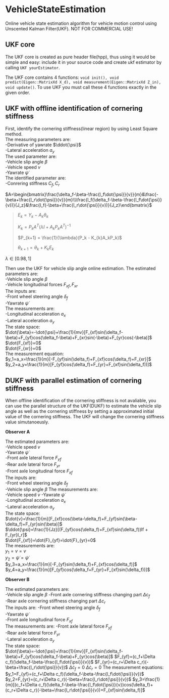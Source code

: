 # VehicleStateEstimation
Online vehicle state estimation algorithm for vehicle motion control using Unscented Kalman Filter(UKF). NOT FOR COMMERCIAL USE!

## UKF core
The UKF core is created as pure header file(hpp), thus using it would be simple and easy: include it in your source code and create ukf estimator by calling `UKF yourEstimator`.

The UKF core contains 4 functions: `void init(), void predict(Eigen::MatrixXd X_d), void measurement(Eigen::MatrixXd Z_in), void update()`. To use UKF you must call these 4 functions exactly in the given order.

## UKF with offline identification of cornering stiffness
First, identify the cornering stiffness(linear region) by using Least Square method.  
The measuring parameters are:  
-Derivative of yawrate $\ddot{\psi}$  
-Lateral acceleration $a_y$  
The used parameter are:  
-Vehicle slip angle $\beta$  
-Vehicle speed $v$  
-Yawrate $\dot{\psi}$  
The identified parameter are:  
-Conrering stiffness $C_f,C_r$  

$A=\begin{bmatrix}\frac{\delta_f-\beta-\frac{l_f\dot{\psi}}{v}}{m}&\frac{-\beta+\frac{l_r\dot{\psi}}{v}}{m}\\\frac{l_f(\delta_f-\beta-\frac{l_f\dot{\psi}}{v})}{J_z}&\frac{l_f(-\beta+\frac{l_r\dot{\psi}}{v})}{J_z}\end{bmatrix}$

> $E_k = Y_k - A_k\theta_k$
> 
> 
> $K_{k} = P_kA^T(\lambda I+A_kP_kA^T)^{-1}$
> 
> $P_{k+1} = \frac{1}{\lambda}(P_k - K_{k}A_kP_k)$
> 
> $\theta_{k+1} =\theta_k+K_{k}E_k$
>   

$\lambda \in[0.98,1]$  

Then use the UKF for vehicle slip angle online estimation.
The estimated parameters are:  
-Vehicle slip angle $\beta$  
-Vehicle longitudinal forces $F_{xf}, F_{xr}$  
The inputs are:  
-Front wheel steering angle $\delta_f$  
-Yawrate $\dot{\psi}$  
The measurements are:  
-Longitudinal acceleration $a_x$  
-Lateral acceleration $a_y$  
The state space:  
$\dot{\beta}=-\dot{\psi}+\frac{1}{mv}[F_{xf}sin(\delta_f-\beta)+F_{yf}cos(\delta_f-\beta)+F_{xr}sin(-\beta)+F_{yr}cos(-\beta)]$
$\dot{F_{xf}}=0$  
$\dot{F_{xr}}=0$  
The measurement equation:  
$y_1=a_x=\frac{1}{m}[-F_{yf}sin(\delta_f)+F_{xf}cos(\delta_f)+F_{xr}]$
$y_2=a_y=\frac{1}{m}[F_{yf}cos(\delta_f)+F_{yr}+F_{xf}sin(\delta_f))]$  

## DUKF with parallel estimation of cornering stiffness  
When offline identification of the cornering stiffness is not avaliable, you can use the parallel structure of the UKF(DUKF) to estimate the vehicle slip angle as well as the cornering stiffness by setting a approximated initial value of the cornering stiffness. The UKF will change the cornering stiffness value simutanoeusly.  

**Observer A**

The estimated parameters are:  
-Vehicle speed $v$  
-Yawrate $\dot{\psi}$  
-Front axle lateral force $F_{yf}$  
-Rear axle lateral force $F_{yr}$  
-Front axle longitudinal force $F_{xf}$  
The inputs are:  
-Front wheel steering angle $\delta_f$  
-Vehicle slip angle $\beta$ 
The measurements are:  
-Vehicle speed $v$ 
-Yawrate $\dot{\psi}$  
-Longitudinal acceleration $a_x$  
-Lateral acceleration $a_y$  
The state space:  
$\dot{v}=\frac{1}{m}[F_{xf}cos(\beta-\delta_f)+F_{yf}sin(\beta-\delta_f)+F_{yr}sin(\beta)]$  
$\ddot{\psi}=\frac{1}{Jz}[(F_{yf}cos(\delta_f)+F_{xf}sin(\delta_f))lf + F_{yr}l_r]$  
$\dot{F_{xf}}=\dot{F}_{yf}=\dot{F}_{yr}=0$  
The measurements are:  
$y_1=v=v$  
$y_2=\dot{\psi}=\dot{\psi}$  
$y_3=a_x=\frac{1}{m}[-F_{yf}sin(\delta_f)+F_{xf}cos(\delta_f)]$  
$y_4=a_y=\frac{1}{m}[F_{yf}cos(\delta_f+F_{yr}+F_{xf}sin(\delta_f))]$  

**Observer B**

The estimated parameters are:  
-Vehicle slip angle $\beta$ 
-Front axle cornering stiffness changing part $\Delta c_f$  
-Rear axle cornering stiffness changing part $\Delta c_r$  
The inputs are: 
-Front wheel steering angle $\delta_f$  
-Yawrate $\dot{\psi}$  
-Front axle longitudinal force $F_{xf}$  
The measurements are:
-Front axle lateral force $F_{yf}$  
-Rear axle lateral force $F_{yr}$  
-Lateral acceleration $a_y$  
The state space:  
$\dot{\beta}=-\dot{\psi}+\frac{1}{mv}[F_{xf}sin(\delta_f-\beta)+F_{yf}cos(\delta_f-\beta)+F_{yr}cos(\beta)]$
$F_{yf}=(c_f+\Delta c_f)(\delta_f-\beta-\frac{l_f\dot{\psi}}{v})$
$F_{yr}=(c_r+\Delta c_r)(-\beta+\frac{l_r\dot{\psi}}{v})$
$\Delta \dot{c}_f = 0$
$\Delta \dot{c}_r = 0$
The measurement equations:  
$y_1=F_{yf}=(c_f+\Delta c_f)(\delta_f-\beta-\frac{l_f\dot{\psi}}{v})$
$y_2=F_{yr}=(c_r+\Delta c_r)(-\beta+\frac{l_r\dot{\psi}}{v})$
$y_3=\frac{1}{m}[(c_f+\Delta c_f)(\delta_f-\beta-\frac{l_f\dot{\psi}}{v})cos(\delta_f)+(c_r+\Delta c_r)(-\beta+\frac{l_r\dot{\psi}}{v})+F_{xf}sin(\delta_f)]$

